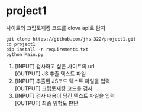 # project1
사이트의 크립토재킹 코드를 clova api로 탐지

```git clone https://github.com/jhs-322/project1.git```<br/>
```cd project1```<br/>
```pip install -r requirements.txt```<br/>
```python Main.py```<br/>
1. [INPUT] 검사하고 싶은 사이트의 url<br/>
   [OUTPUT] JS 추출 텍스트 파일<br/>
2. [INPUT] 추출된 JS코드 텍스트 파일을 입력<br/>
   [OUTPUT] 크립토재킹 코드를 검사<br/>
3. [INPUT] 검사 내용이 담긴 텍스트 파일을 입력<br/>
   [OUTPUT] 최종 위험도 판단<br/>
